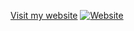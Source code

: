 [Visit my website](https://aniketrachalwar-aboutme.netlify.app)
[![Website](https://img.shields.io/badge/Website-_--_-blue?style=for-the-badge&logo=About.me&logoColor=white)](https://aniketrachalwar-aboutme.netlify.app/)

